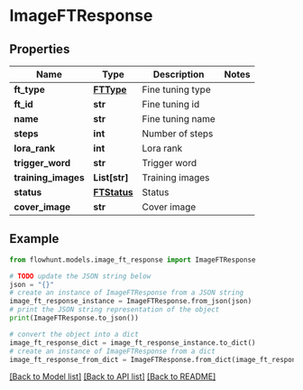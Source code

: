 # ImageFTResponse


## Properties

Name | Type | Description | Notes
------------ | ------------- | ------------- | -------------
**ft_type** | [**FTType**](FTType.md) | Fine tuning type | 
**ft_id** | **str** | Fine tuning id | 
**name** | **str** | Fine tuning name | 
**steps** | **int** | Number of steps | 
**lora_rank** | **int** | Lora rank | 
**trigger_word** | **str** | Trigger word | 
**training_images** | **List[str]** | Training images | 
**status** | [**FTStatus**](FTStatus.md) | Status | 
**cover_image** | **str** | Cover image | 

## Example

```python
from flowhunt.models.image_ft_response import ImageFTResponse

# TODO update the JSON string below
json = "{}"
# create an instance of ImageFTResponse from a JSON string
image_ft_response_instance = ImageFTResponse.from_json(json)
# print the JSON string representation of the object
print(ImageFTResponse.to_json())

# convert the object into a dict
image_ft_response_dict = image_ft_response_instance.to_dict()
# create an instance of ImageFTResponse from a dict
image_ft_response_from_dict = ImageFTResponse.from_dict(image_ft_response_dict)
```
[[Back to Model list]](../README.md#documentation-for-models) [[Back to API list]](../README.md#documentation-for-api-endpoints) [[Back to README]](../README.md)


